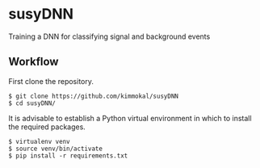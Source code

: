 # susyDNN

Training a DNN for classifying signal and background events

## Workflow

First clone the repository.
```
$ git clone https://github.com/kimmokal/susyDNN
$ cd susyDNN/
```

It is advisable to establish a Python virtual environment in which to install the required packages.
```
$ virtualenv venv
$ source venv/bin/activate
$ pip install -r requirements.txt
```

